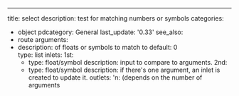 ---
title: select
description: test for matching numbers or symbols
categories:
- object
pdcategory: General
last_update: '0.33'
see_also:
- route
arguments:
- description: of floats or symbols to match to
  default: 0  
  type: list
inlets:
  1st:
  - type: float/symbol
    description: input to compare to arguments.
  2nd:
  - type: float/symbol
    description: if there's one argument,  an inlet is created to update it.
outlets:
  'n: (depends on the number of arguments
